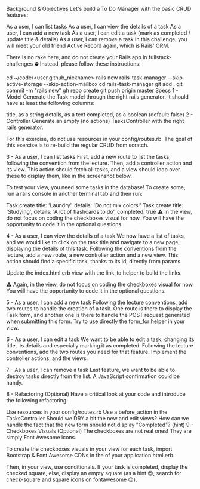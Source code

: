 Background & Objectives
Let's build a To Do Manager with the basic CRUD features:

As a user, I can list tasks
As a user, I can view the details of a task
As a user, I can add a new task
As a user, I can edit a task (mark as completed / update title & details)
As a user, I can remove a task
In this challenge, you will meet your old friend Active Record again, which is Rails' ORM.

There is no rake here, and do not create your Rails app in fullstack-challenges ⛔️ Instead, please follow these instructions:

cd ~/code/<user.github_nickname>
rails new rails-task-manager --skip-active-storage --skip-action-mailbox
cd rails-task-manager
git add .
git commit -m "rails new"
gh repo create
git push origin master
Specs
1 - Model
Generate the Task model through the right rails generator. It should have at least the following columns:

title, as a string
details, as a text
completed, as a boolean (default: false)
2 - Controller
Generate an empty (no actions) TasksController with the right rails generator.

For this exercise, do not use resources in your config/routes.rb. The goal of this exercise is to re-build the regular CRUD from scratch.

3 - As a user, I can list tasks
First, add a new route to list the tasks, following the convention from the lecture. Then, add a controller action and its view. This action should fetch all tasks, and a view should loop over these to display them, like in the screenshot below.

To test your view, you need some tasks in the database! To create some, run a rails console in another terminal tab and then run:

Task.create title: 'Laundry', details: 'Do not mix colors!'
Task.create title: 'Studying', details: 'A lot of flashcards to do', completed: true
⚠️ In the view, do not focus on coding the checkboxes visual for now. You will have the opportunity to code it in the optional questions.



4 - As a user, I can view the details of a task
We now have a list of tasks, and we would like to click on the task title and navigate to a new page, displaying the details of this task. Following the conventions from the lecture, add a new route, a new controller action and a new view. This action should find a specific task, thanks to its id, directly from params.

Update the index.html.erb view with the link_to helper to build the links.

⚠️ Again, in the view, do not focus on coding the checkboxes visual for now. You will have the opportunity to code it in the optional questions.



5 - As a user, I can add a new task
Following the lecture conventions, add two routes to handle the creation of a task. One route is there to display the Task form, and another one is there to handle the POST request generated when submitting this form. Try to use directly the form_for helper in your view.



6 - As a user, I can edit a task
We want to be able to edit a task, changing its title, its details and especially marking it as completed. Following the lecture conventions, add the two routes you need for that feature. Implement the controller actions, and the views.



7 - As a user, I can remove a task
Last feature, we want to be able to destroy tasks directly from the list. A JavaScript confirmation could be handy.



8 - Refactoring (Optional)
Have a critical look at your code and introduce the following refactoring:

Use resources in your config/routes.rb
Use a before_action in the TasksController
Should we DRY a bit the new and edit views? How can we handle the fact that the new form should not display "Completed"? (hint)
9 - Checkboxes Visuals (Optional)
The checkboxes are not real ones! They are simply Font Awesome icons.

To create the checkboxes visuals in your view for each task, import Bootstrap & Font Awesome CDNs in the <head> of your application.html.erb.

Then, in your view, use conditionals. If your task is completed, display the checked square, else, display an empty square (as a hint 😉, search for check-square and square icons on fontawesome 😉).
